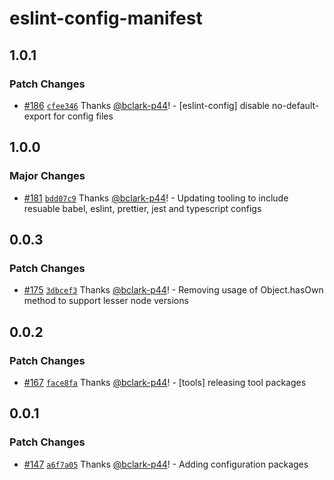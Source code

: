 # eslint-config-manifest

## 1.0.1

### Patch Changes

- [#186](https://github.com/project44/manifest/pull/186)
  [`cfee346`](https://github.com/project44/manifest/commit/cfee346799f3d9d84f1f62cd145d90252f82f433)
  Thanks [@bclark-p44](https://github.com/bclark-p44)! - [eslint-config] disable no-default-export
  for config files

## 1.0.0

### Major Changes

- [#181](https://github.com/project44/manifest/pull/181)
  [`bdd07c9`](https://github.com/project44/manifest/commit/bdd07c9e66463f17f08a3edb92ad0f6155711b79)
  Thanks [@bclark-p44](https://github.com/bclark-p44)! - Updating tooling to include resuable babel,
  eslint, prettier, jest and typescript configs

## 0.0.3

### Patch Changes

- [#175](https://github.com/project44/manifest/pull/175)
  [`3dbcef3`](https://github.com/project44/manifest/commit/3dbcef3b621ae3e5e03b87af9e9316819d275b1f)
  Thanks [@bclark-p44](https://github.com/bclark-p44)! - Removing usage of Object.hasOwn method to
  support lesser node versions

## 0.0.2

### Patch Changes

- [#167](https://github.com/project44/manifest/pull/167)
  [`face8fa`](https://github.com/project44/manifest/commit/face8fa23ce18620d7d0b8f85fcfa3bc0b2fc191)
  Thanks [@bclark-p44](https://github.com/bclark-p44)! - [tools] releasing tool packages

## 0.0.1

### Patch Changes

- [#147](https://github.com/project44/manifest/pull/147)
  [`a6f7a05`](https://github.com/project44/manifest/commit/a6f7a051332e3cbd3e922524a17cb10247675f91)
  Thanks [@bclark-p44](https://github.com/bclark-p44)! - Adding configuration packages
